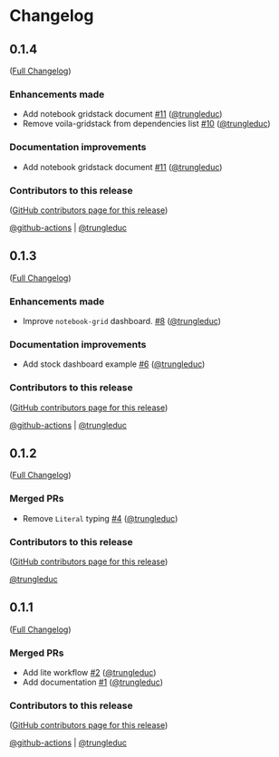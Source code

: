 # Changelog

<!-- <START NEW CHANGELOG ENTRY> -->

## 0.1.4

([Full Changelog](https://github.com/trungleduc/jupyter_app_launcher/compare/v0.1.3...905393074b86d038ec2d82b5ade81158a2f7d44f))

### Enhancements made

- Add notebook gridstack document [#11](https://github.com/trungleduc/jupyter_app_launcher/pull/11) ([@trungleduc](https://github.com/trungleduc))
- Remove voila-gridstack from dependencies list  [#10](https://github.com/trungleduc/jupyter_app_launcher/pull/10) ([@trungleduc](https://github.com/trungleduc))

### Documentation improvements

- Add notebook gridstack document [#11](https://github.com/trungleduc/jupyter_app_launcher/pull/11) ([@trungleduc](https://github.com/trungleduc))

### Contributors to this release

([GitHub contributors page for this release](https://github.com/trungleduc/jupyter_app_launcher/graphs/contributors?from=2022-10-08&to=2022-10-10&type=c))

[@github-actions](https://github.com/search?q=repo%3Atrungleduc%2Fjupyter_app_launcher+involves%3Agithub-actions+updated%3A2022-10-08..2022-10-10&type=Issues) | [@trungleduc](https://github.com/search?q=repo%3Atrungleduc%2Fjupyter_app_launcher+involves%3Atrungleduc+updated%3A2022-10-08..2022-10-10&type=Issues)

<!-- <END NEW CHANGELOG ENTRY> -->

## 0.1.3

([Full Changelog](https://github.com/trungleduc/jupyter_app_launcher/compare/v0.1.2...6dff12cf495574b1881ba93599d94884054cdff8))

### Enhancements made

- Improve `notebook-grid` dashboard. [#8](https://github.com/trungleduc/jupyter_app_launcher/pull/8) ([@trungleduc](https://github.com/trungleduc))

### Documentation improvements

- Add stock dashboard example [#6](https://github.com/trungleduc/jupyter_app_launcher/pull/6) ([@trungleduc](https://github.com/trungleduc))

### Contributors to this release

([GitHub contributors page for this release](https://github.com/trungleduc/jupyter_app_launcher/graphs/contributors?from=2022-09-18&to=2022-10-08&type=c))

[@github-actions](https://github.com/search?q=repo%3Atrungleduc%2Fjupyter_app_launcher+involves%3Agithub-actions+updated%3A2022-09-18..2022-10-08&type=Issues) | [@trungleduc](https://github.com/search?q=repo%3Atrungleduc%2Fjupyter_app_launcher+involves%3Atrungleduc+updated%3A2022-09-18..2022-10-08&type=Issues)

## 0.1.2

([Full Changelog](https://github.com/trungleduc/jupyter_app_launcher/compare/v0.1.1...126be69e271b681c370713ecb8ac87e05eb323c2))

### Merged PRs

- Remove `Literal` typing [#4](https://github.com/trungleduc/jupyter_app_launcher/pull/4) ([@trungleduc](https://github.com/trungleduc))

### Contributors to this release

([GitHub contributors page for this release](https://github.com/trungleduc/jupyter_app_launcher/graphs/contributors?from=2022-09-17&to=2022-09-18&type=c))

[@trungleduc](https://github.com/search?q=repo%3Atrungleduc%2Fjupyter_app_launcher+involves%3Atrungleduc+updated%3A2022-09-17..2022-09-18&type=Issues)

## 0.1.1

([Full Changelog](https://github.com/trungleduc/jupyter_app_launcher/compare/v0.0.0...b20812f7fdcc2a880fd1db9c20a6b12c6824b085))

### Merged PRs

- Add lite workflow [#2](https://github.com/trungleduc/jupyter_app_launcher/pull/2) ([@trungleduc](https://github.com/trungleduc))
- Add documentation [#1](https://github.com/trungleduc/jupyter_app_launcher/pull/1) ([@trungleduc](https://github.com/trungleduc))

### Contributors to this release

([GitHub contributors page for this release](https://github.com/trungleduc/jupyter_app_launcher/graphs/contributors?from=2022-09-04&to=2022-09-17&type=c))

[@github-actions](https://github.com/search?q=repo%3Atrungleduc%2Fjupyter_app_launcher+involves%3Agithub-actions+updated%3A2022-09-04..2022-09-17&type=Issues) | [@trungleduc](https://github.com/search?q=repo%3Atrungleduc%2Fjupyter_app_launcher+involves%3Atrungleduc+updated%3A2022-09-04..2022-09-17&type=Issues)
